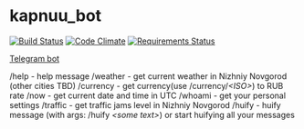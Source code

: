 # kapnuu_bot
[![Build Status](https://travis-ci.org/kapnuu/kapnuu_bot.svg?branch=master)](https://travis-ci.org/kapnuu/kapnuu_bot)
[![Code Climate](https://codeclimate.com/github/kapnuu/kapnuu_bot/badges/gpa.svg)](https://codeclimate.com/github/kapnuu/kapnuu_bot)
[![Requirements Status](https://requires.io/github/kapnuu/kapnuu_bot/requirements.svg?branch=master)](https://requires.io/github/kapnuu/kapnuu_bot/requirements/?branch=master)

[Telegram bot](https://t.me/kapnuu_bot)

/help - help message
/weather - get current weather in Nizhniy Novgorod (other cities TBD)
/currency - get currency(use /currency/_&lt;ISO&gt;_) to RUB rate
/now - get current date and time in UTC
/whoami - get your personal settings
/traffic - get traffic jams level in Nizhniy Novgorod
/huify - huify message (with args: /huify _&lt;some text&gt;_) or start huifying all your messages
